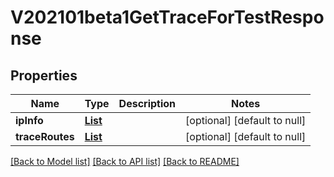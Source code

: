 # V202101beta1GetTraceForTestResponse
## Properties

Name | Type | Description | Notes
------------ | ------------- | ------------- | -------------
**ipInfo** | [**List**](v202101beta1IPInfo.md) |  | [optional] [default to null]
**traceRoutes** | [**List**](v202101beta1TracerouteResult.md) |  | [optional] [default to null]

[[Back to Model list]](../README.md#documentation-for-models) [[Back to API list]](../README.md#documentation-for-api-endpoints) [[Back to README]](../README.md)

